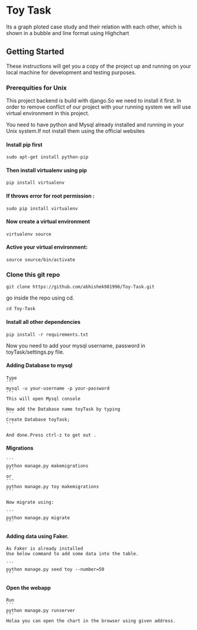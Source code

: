 # Toy Task

Its a graph ploted case study and their relation with each other, which is shown in a bubble and line format using
Highchart

## Getting Started

These instructions will get you a copy of the project up and running on your local machine for development and testing purposes.

### Prerequities for Unix

This project backend is build with django.So we need to install it first.
In order to remove conflict of our project with your running system we will use virtual environment in this project.

You need to have python and Mysql already installed and running in your Unix system.If not install them using the official 
websites


#### Install pip first

```
sudo apt-get install python-pip
```

#### Then install virtualenv using pip

```
pip install virtualenv 

```

#### If throws error for root permission :

```
sudo pip install virtualenv
```

#### Now create a virtual environment

```
virtualenv source
```

#### Active your virtual environment:

```
source source/bin/activate
```

### Clone this git repo

```
git clone https://github.com/abhishek981996/Toy-Task.git
```

go inside the repo using cd.

```
cd Toy-Task
```

#### Install all other dependencies

```
pip install -r requirements.txt
```

Now you need to add your mysql username, password in toyTask/settings.py file.

#### Adding Database to mysql

	Type
	```
	mysql -u your-username -p your-password
	```
	This will open Mysql console

	Now add the Database name toyTask by typing
	```
	Create Database toyTask;
	```

	And done.Press ctrl-z to get out .

#### Migrations
	```
	python manage.py makemigrations
	```
	or
	```
	python manage.py toy makemigrations
	```

	Now migrate using:

	```
	python manage.py migrate
	```

#### Adding data using Faker.

	As Faker is already installed 
	Use below command to add some data into the table.

	```
	python manage.py seed toy --number=50
	```

#### Open the webapp

	Run
	```
	python manage.py runserver
	```
	Holaa you can open the chart in the browser using given address.
	







